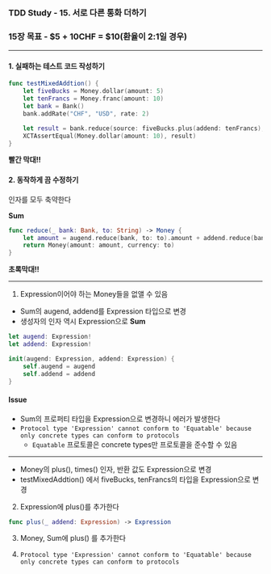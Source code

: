 ### TDD Study - 15. 서로 다른 통화 더하기
### 15장 목표 - $5 + 10CHF = $10(환율이 2:1일 경우)
---

#### 1. 실패하는 테스트 코드 작성하기
```swift
func testMixedAddtion() {
    let fiveBucks = Money.dollar(amount: 5)
    let tenFrancs = Money.franc(amount: 10)
    let bank = Bank()
    bank.addRate("CHF", "USD", rate: 2)

    let result = bank.reduce(source: fiveBucks.plus(addend: tenFrancs), to: "USD")
    XCTAssertEqual(Money.dollar(amount: 10), result)
}
```

**빨간 막대!!**

#### 2. 동작하게 끔 수정하기
인자를 모두 축약한다

**Sum**
```swift
func reduce(_ bank: Bank, to: String) -> Money {
    let amount = augend.reduce(bank, to: to).amount + addend.reduce(bank, to: to).amount
    return Money(amount: amount, currency: to)
}
```

**초록막대!!**

---

1. Expression이어야 하는 Money들을 없앨 수 있음
  - Sum의 augend, addend를 Expression 타입으로 변경
  - 생성자의 인자 역시 Expression으로
  **Sum**
  ```swift
  let augend: Expression!
  let addend: Expression!

  init(augend: Expression, addend: Expression) {
      self.augend = augend
      self.addend = addend
  }
  ```

  #### Issue
  - Sum의 프로퍼티 타입을 Expression으로 변경하니 에러가 발생한다
  - `Protocol type 'Expression' cannot conform to 'Equatable' because only concrete types can conform to protocols`
    - `Equatable` 프로토콜은 concrete types만 프로토콜을 준수할 수 있음
  ---

  - Money의 plus(), times() 인자, 반환 값도 Expression으로 변경
  - testMixedAddtion() 에서 fiveBucks, tenFrancs의 타입을 Expression으로 변경

2. Expression에 plus()를 추가한다
```swift
func plus(_ addend: Expression) -> Expression
```

3. Money, Sum에 plus() 를 추가한다

4. `Protocol type 'Expression' cannot conform to 'Equatable' because only concrete types can conform to protocols`
